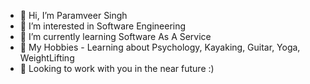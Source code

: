 - 👋 Hi, I’m Paramveer Singh
- 👀 I’m interested in Software Engineering
- 🌱 I’m currently learning Software As A Service
- 🌱 My Hobbies - Learning about Psychology, Kayaking, Guitar, Yoga, WeightLifting
- 👀 Looking to work with you in the near future :) 
<!---
paul1204/paul1204 is a ✨ special ✨ repository because its `README.md` (this file) appears on your GitHub profile.
You can click the Preview link to take a look at your changes.
--->
